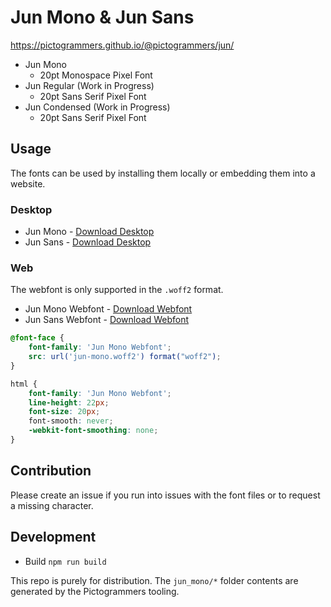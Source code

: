 # Jun Mono & Jun Sans

https://pictogrammers.github.io/@pictogrammers/jun/

- Jun Mono
  - 20pt Monospace Pixel Font
- Jun Regular (Work in Progress)
  - 20pt Sans Serif Pixel Font
- Jun Condensed (Work in Progress)
  - 20pt Sans Serif Pixel Font

## Usage

The fonts can be used by installing them locally or embedding them into a website.

### Desktop

- Jun Mono - [Download Desktop](./JunMono.otf)
- Jun Sans - [Download Desktop](./JunSans.otf)

### Web

The webfont is only supported in the `.woff2` format.

- Jun Mono Webfont - [Download Webfont](./jun-mono.woff2)
- Jun Sans Webfont - [Download Webfont](./jun-sans.woff2)

```css
@font-face {
    font-family: 'Jun Mono Webfont';
    src: url('jun-mono.woff2') format("woff2");
}

html {
    font-family: 'Jun Mono Webfont';
    line-height: 22px;
    font-size: 20px;
    font-smooth: never;
    -webkit-font-smoothing: none;
}
```

## Contribution

Please create an issue if you run into issues with the font files or to request a missing character.

## Development

- Build `npm run build`

This repo is purely for distribution. The `jun_mono/*` folder contents are generated by the Pictogrammers tooling.
